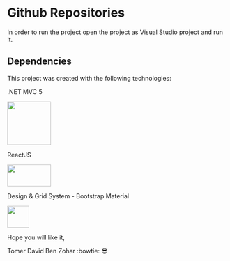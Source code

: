 # Github Repositories
In order to run the project open the project as Visual Studio project and run it.


## Dependencies
This project was created with the following technologies:

.NET MVC 5

<img src="https://www.abc-groep.be/media/1420/mvc.png" width="100" height="100">

ReactJS

<img src="http://quintagroup.com/cms/js/js-image/react.js-logo.png/image" width="100" height="50">

Design & Grid System - Bootstrap Material

<img src="https://getbootstrap.com/assets/img/bootstrap-stack.png" width="50" height="50">

Hope you will like it,

Tomer David Ben Zohar :bowtie: :sunglasses:
